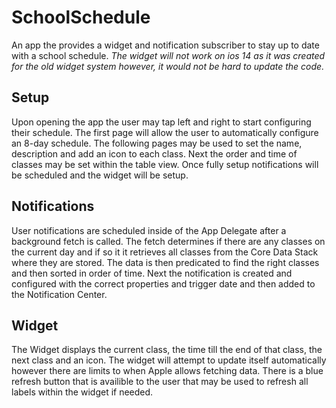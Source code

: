 # SchoolSchedule
An app the provides a widget and notification subscriber to stay up to date with a school schedule. *The widget will not work on ios 14 as it was created for the old widget system however, it would not be hard to update the code.*
## Setup
Upon opening the app the user may tap left and right to start configuring their schedule. The first page will allow the user to automatically configure an 8-day schedule. The following pages may be used to set the name, description and add an icon to each class. Next the order and time of classes may be set within the table view. Once fully setup notifications will be scheduled and the widget will be setup.
## Notifications
User notifications are scheduled inside of the App Delegate after a background fetch is called. The fetch determines if there are any classes on the current day and if so it it retrieves all classes from the Core Data Stack where they are stored. The data is then predicated to find the right classes and then sorted in order of time. Next the notification is created and configured with the correct properties and trigger date and then added to the Notification Center. 
## Widget
The Widget displays the current class, the time till the end of that class, the next class and an icon. The widget will attempt to update itself automatically however there are limits to when Apple allows fetching data. There is a blue refresh button that is availible to the user that may be used to refresh all labels within the widget if needed.
